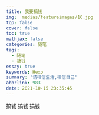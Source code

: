 ```yaml
---
title: 我要搞钱
img:  medias/featureimages/16.jpg
top: false
cover: false
toc: true
mathjax: false
categories: 随笔
tags:
  - 随笔
  - 搞钱
essay: true
keywords: Hexo
summary: '请相信生活,相信自己'
abbrlink: 983
date: 2021-10-15 23:35:45
---
```


搞钱
搞钱
搞钱
